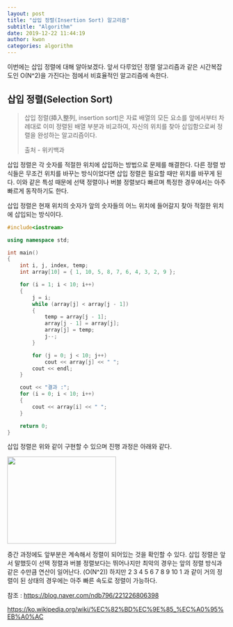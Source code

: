 ```yaml
---
layout: post
title: "삽입 정렬(Insertion Sort) 알고리즘"
subtitle: "Algorithm"
date: 2019-12-22 11:44:19
author: kwon
categories: algorithm
---
```

이번에는 삽입 정렬에 대해 알아보겠다. 앞서 다루었던 정렬 알고리즘과 같은 시간복잡도인 O(N^2)을 가진다는 점에서 비효율적인 알고리즘에 속한다.

## 삽입 정렬(Selection Sort)
>삽입 정렬(揷入整列, insertion sort)은 자료 배열의 모든 요소를 앞에서부터 차례대로 이미 정렬된 배열 부분과 비교하여, 자신의 위치를 찾아 삽입함으로써 정렬을 완성하는 알고리즘이다.
>
>출처 - 위키백과

삽입 정렬은 각 숫자를 적절한 위치에 삽입하는 방법으로 문제를 해결한다. 다른 정렬 방식들은 무조건 위치를 바꾸는 방식이었다면 삽입 정렬은 필요할 때만 위치를 바꾸게 된다. 이와 같은 특성 때문에 선택 정렬이나 버블 정렬보다 빠르며 특정한 경우에서는 아주 빠르게 동작하기도 한다.

삽입 정렬은 현재 위치의 숫자가 앞의 숫자들의 어느 위치에 들어갈지 찾아 적절한 위치에 삽입되는 방식이다.

```C++
#include<iostream>

using namespace std;

int main()
{
	int i, j, index, temp;
	int array[10] = { 1, 10, 5, 8, 7, 6, 4, 3, 2, 9 };

	for (i = 1; i < 10; i++)
	{
		j = i;
		while (array[j] < array[j - 1])
		{
			temp = array[j - 1];
			array[j - 1] = array[j];
			array[j] = temp;
			j--;
		}

		for (j = 0; j < 10; j++)
			cout << array[j] << " ";
		cout << endl;
	}

	cout << "결과 :";
	for (i = 0; i < 10; i++)
	{
		cout << array[i] << " ";
	}

	return 0;
}

```
삽입 정렬은 위와 같이 구현할 수 있으며 진행 과정은 아래와 같다.

<div style="width: 250px; height: 200px;">
    <img src="https://kyu9341.github.io/assets/insertsort.png" style="width: 250px
    ; height: 200px;">
</div>

중간 과정에도 앞부분은 계속해서 정렬이 되어있는 것을 확인할 수 있다. 삽입 정렬은 앞서 말했듯이 선택 정렬과 버블 정렬보다는 뛰어나지만 최악의 경우는 앞의 정렬 방식과 같은 수만큼 연산이 일어난다. (O(N^2)) 하지만 2 3 4 5 6 7 8 9 10 1 과 같이 거의 정렬이 된 상태의 경우에는 아주 빠른 속도로 정렬이 가능하다.

참조 : <https://blog.naver.com/ndb796/221226806398>

<https://ko.wikipedia.org/wiki/%EC%82%BD%EC%9E%85_%EC%A0%95%EB%A0%AC>

